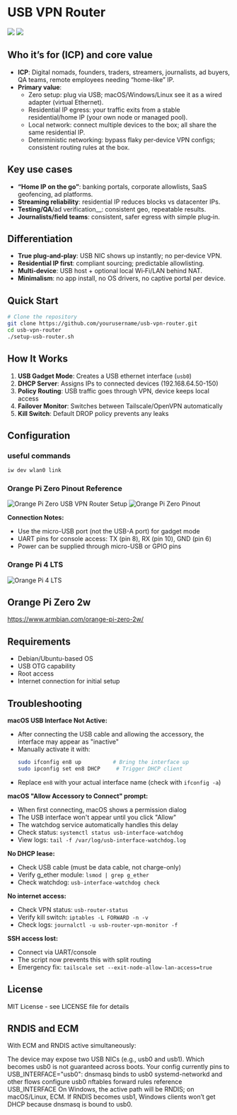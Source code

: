 # USB VPN Router

![](./images/concept1.webp)
![](./images/routing.webp)

## **Who it’s for (ICP) and core value**

- **ICP**: Digital nomads, founders, traders, streamers, journalists, ad buyers, QA teams, remote employees needing “home-like” IP.
- **Primary value**:
    - Zero setup: plug via USB; macOS/Windows/Linux see it as a wired adapter (virtual Ethernet).
    - Residential IP egress: your traffic exits from a stable residential/home IP (your own node or managed pool).
    - Local network: connect multiple devices to the box; all share the same residential IP.
    - Deterministic networking: bypass flaky per‑device VPN configs; consistent routing rules at the box.

## **Key use cases**

- **“Home IP on the go”**: banking portals, corporate allowlists, SaaS geofencing, ad platforms.
- **Streaming reliability**: residential IP reduces blocks vs datacenter IPs.
- **Testing/QA**/ad verification__: consistent geo, repeatable results.
- **Journalists/field teams**: consistent, safer egress with simple plug‑in.

## **Differentiation**

- **True plug‑and‑play**: USB NIC shows up instantly; no per‑device VPN.
- **Residential IP first**: compliant sourcing; predictable allowlisting.
- **Multi-device**: USB host + optional local Wi‑Fi/LAN behind NAT.
- **Minimalism**: no app install, no OS drivers, no captive portal per device.

## Quick Start

```bash
# Clone the repository
git clone https://github.com/yourusername/usb-vpn-router.git
cd usb-vpn-router
./setup-usb-router.sh
```

## How It Works

1. **USB Gadget Mode**: Creates a USB ethernet interface (`usb0`)
2. **DHCP Server**: Assigns IPs to connected devices (192.168.64.50-150)
3. **Policy Routing**: USB traffic goes through VPN, device keeps local access
4. **Failover Monitor**: Switches between Tailscale/OpenVPN automatically
5. **Kill Switch**: Default DROP policy prevents any leaks

## Configuration


### useful commands

```bash
iw dev wlan0 link
```

### Orange Pi Zero Pinout Reference
![Orange Pi Zero USB VPN Router Setup](images/orangepi-zero-setup.webp)
![Orange Pi Zero Pinout](images/pinout.webp)

**Connection Notes:**
- Use the micro-USB port (not the USB-A port) for gadget mode
- UART pins for console access: TX (pin 8), RX (pin 10), GND (pin 6)
- Power can be supplied through micro-USB or GPIO pins


### Orange Pi 4 LTS

![Orange Pi 4 LTS](images/orangepi4lts-pinout.webp)

## Orange Pi Zero 2w

https://www.armbian.com/orange-pi-zero-2w/


## Requirements

- Debian/Ubuntu-based OS
- USB OTG capability
- Root access
- Internet connection for initial setup

## Troubleshooting


**macOS USB Interface Not Active:**
- After connecting the USB cable and allowing the accessory, the interface may appear as "inactive"
- Manually activate it with:
  ```bash
  sudo ifconfig en8 up          # Bring the interface up
  sudo ipconfig set en8 DHCP     # Trigger DHCP client
  ```
- Replace `en8` with your actual interface name (check with `ifconfig -a`)

**macOS "Allow Accessory to Connect" prompt:**
- When first connecting, macOS shows a permission dialog
- The USB interface won't appear until you click "Allow"
- The watchdog service automatically handles this delay
- Check status: `systemctl status usb-interface-watchdog`
- View logs: `tail -f /var/log/usb-interface-watchdog.log`

**No DHCP lease:**
- Check USB cable (must be data cable, not charge-only)
- Verify g_ether module: `lsmod | grep g_ether`
- Check watchdog: `usb-interface-watchdog check`

**No internet access:**
- Check VPN status: `usb-router-status`
- Verify kill switch: `iptables -L FORWARD -n -v`
- Check logs: `journalctl -u usb-router-vpn-monitor -f`

**SSH access lost:**
- Connect via UART/console
- The script now prevents this with split routing
- Emergency fix: `tailscale set --exit-node-allow-lan-access=true`

## License

MIT License - see LICENSE file for details


## RNDIS and ECM

With ECM and RNDIS active simultaneously:

The device may expose two USB NICs (e.g., usb0 and usb1). Which becomes usb0 is not guaranteed across boots.
Your config currently pins to USB_INTERFACE="usb0":
dnsmasq binds to usb0
systemd-networkd and other flows configure usb0
nftables forward rules reference USB_INTERFACE
On Windows, the active path will be RNDIS; on macOS/Linux, ECM. If RNDIS becomes usb1, Windows clients won’t get DHCP because dnsmasq is bound to usb0.
